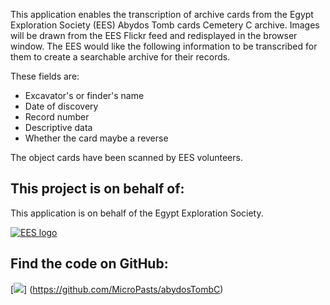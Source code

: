 This application enables the transcription of archive cards from the Egypt Exploration Society (EES) Abydos Tomb
cards Cemetery C archive. Images will be drawn from the EES Flickr feed and redisplayed in the browser window. The
EES would like the following information to be transcribed for them to create a searchable archive for their records. 

These fields are:

* Excavator's or finder's name
* Date of discovery
* Record number
* Descriptive data
* Whether the card maybe a reverse

The object cards have been scanned by EES volunteers.

## This project is on behalf of:

This application is on behalf of the Egypt Exploration Society.

[![EES logo](http://www.ees.ac.uk/images/logo.gif)](http://www.ees.ac.uk)

## Find the code on GitHub:

[![](https://micropasts-other.s3.amazonaws.com/other/github_logo.png)]
(https://github.com/MicroPasts/abydosTombC)
